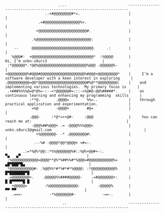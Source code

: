                             ....                            ----------------------------------------------------------------------
                      .-+#@@@@@@@@#*=.                      |                                                                    |
                   .=#@@@@@@@@@@@@@@@@%+.                   |                                                                    |
                  +@@@@@@@@@@@@@@@@@@@@@@#.                 |                                                                    |
                .%@@@@@@@@@@@@@@@@@@@@@@@@@:                |                                                                    |
        --      @@@@@@@@@@@@@@@@@@@@@@@@@@@@.     .:        |                                                                    |
       %@@@#:  +@@@@@@@@@@@@@@@@@@@@@@@@@@@@*  :%@@@@       |                        Hi, I’m unkn-s0urc3                         |
     :*@@@@@@*.*@@%@@@@@@@@@@@@@@@@@@@@@@%@@@ -@@@@@@%-     |                                                                    |
    +@@@@@@@@@%#@@@#@@@@@@@@@@@@@@@@@@@@%#@@@+@@@@@@@@@*    |     I’m a software developer with a keen interest in exploring     |
    .@@@@@@@@@@=@@*@@@@@@@@@@@@@@@@@@@@@@#%@**@@@@@@@@@:    |    and implementing various technologies.  My primary focus is     |
     .+###%%%%@=@*@%=-:--=*@@@@@@#=:::-=%@#@-@@%#####*.     |    on continuous learning and enhancing my programming  skills     |
               :**@.       .@@@@=        %%=..              |    through practical application and experimentation.              |
                =%@        -@@@@+        #@=                |                                                                    |
               .@@@-     :*@*=++@#-     :@@@                |     You can reach me at:                                           |
                -@@@%##%@@@+ .= -@@@@%%%@@@=                |     unkn.s0urc3@gmail.com                                          |
                  +%@@@@@@@- -* .@@@@@@@@#:                 |                                                                    |
                 .--%# -@@@@*@@*@@@@+ +#=:.                 |                                                                    |
            .:=*%@%*@@::*%%@@@@@@@%#::%@%+@@#+-:.           |                               ▀▄   ▄▀                              |
     :%@@@@@@@@@@@@=@@@@**@%*%##%%#*%@@@=#@@@@@@@@@@@%=     |                              ▄█▀███▀█▄                             |
     *@@@@@@@@@@@#- .%@@%%*#*%#*#*%@@@@: :*@@@@@@@@@@@%     |                             █▀███████▀█                            |
     .=@@@@@@@@+.    .@@@@@%%####@@@@@-    .=#@@@@@@@+:     |                             █ █▀▀▀▀▀█ █                            |
       +@@@@@=        :%@@@@@@@@@@@@@-        -@@@@@%       |                                ▀▀ ▀▀                               |
       .===-            -*%@@@@@@@#-            -==-.       |                                                                    |
                              ..                            ----------------------------------------------------------------------
